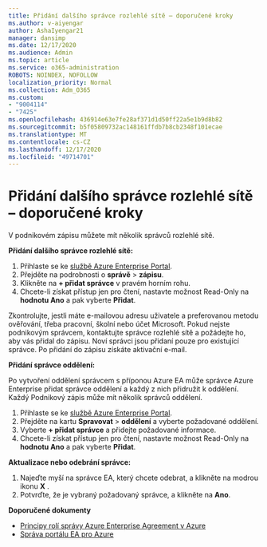 ```yaml
---
title: Přidání dalšího správce rozlehlé sítě – doporučené kroky
ms.author: v-aiyengar
author: AshaIyengar21
manager: dansimp
ms.date: 12/17/2020
ms.audience: Admin
ms.topic: article
ms.service: o365-administration
ROBOTS: NOINDEX, NOFOLLOW
localization_priority: Normal
ms.collection: Adm_O365
ms.custom:
- "9004114"
- "7425"
ms.openlocfilehash: 436914e63e7fe28af371d1d50ff22a5e1b9d8b82
ms.sourcegitcommit: b5f05809732ac148161ffdb7b8cb2348f101ecae
ms.translationtype: MT
ms.contentlocale: cs-CZ
ms.lasthandoff: 12/17/2020
ms.locfileid: "49714701"
---
```

# <a name="add-another-enterprise-administrator---recommended-steps"></a>Přidání dalšího správce rozlehlé sítě – doporučené kroky

V podnikovém zápisu můžete mít několik správců rozlehlé sítě.

**Přidání dalšího správce rozlehlé sítě:**

1. Přihlaste se ke [službě Azure Enterprise Portal](https://ea.azure.com/).
1. Přejděte na podrobnosti o **správě**  >  **zápisu**.
1. Klikněte na **+ přidat správce** v pravém horním rohu.
1. Chcete-li získat přístup jen pro čtení, nastavte možnost Read-Only na **hodnotu Ano** a pak vyberte **Přidat**.

Zkontrolujte, jestli máte e-mailovou adresu uživatele a preferovanou metodu ověřování, třeba pracovní, školní nebo účet Microsoft. Pokud nejste podnikovým správcem, kontaktujte správce rozlehlé sítě a požádejte ho, aby vás přidal do zápisu. Noví správci jsou přidaní pouze pro existující správce. Po přidání do zápisu získáte aktivační e-mail.

**Přidání správce oddělení:**

Po vytvoření oddělení správcem s příponou Azure EA může správce Azure Enterprise přidat správce oddělení a každý z nich přidružit k oddělení. Každý Podnikový zápis může mít několik správců oddělení.

1. Přihlaste se ke [službě Azure Enterprise Portal](https://ea.azure.com/).
1. Přejděte na kartu **Spravovat**  >  **oddělení** a vyberte požadované oddělení.
1. Vyberte **+ přidat správce** a přidejte požadované informace.
1. Chcete-li získat přístup jen pro čtení, nastavte možnost Read-Only na **hodnotu Ano** a pak vyberte **Přidat**.

**Aktualizace nebo odebrání správce:**

1. Najeďte myší na správce EA, který chcete odebrat, a klikněte na modrou ikonu **X** .
1. Potvrďte, že je vybraný požadovaný správce, a klikněte na **Ano**.

**Doporučené dokumenty**

- [Principy rolí správy Azure Enterprise Agreement v Azure](https://docs.microsoft.com/azure/billing/billing-understand-ea-roles)
- [Správa portálu EA pro Azure](https://docs.microsoft.com/azure/billing/billing-ea-portal-administration)
